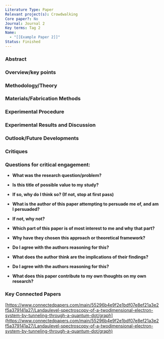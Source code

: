 ```yaml
---
Literature Type: Paper
Relevant project(s): Crowdwalking
Core paper?: No
Journal: Journal 2
Key terms: Tag 2
Name:
  - "[[Example Paper 2]]"
Status: Finished
---
```

### **Abstract**

  

### **Overview/key points**

  

### **Methodology/Theory**

  

### **Materials/Fabrication Methods**

  

### **Experimental Procedure**

  

### **Experimental Results and Discussion**

  

### **Outlook/Future Developments**

  

### **Critiques**

  

### **Questions for critical engagement:**

- **What was the research question/problem?**

  

- **Is this title of possible value to my study?**

- **If so, why do I think so? (If not, stop at first pass)**

  

- **What is the author of this paper attempting to persuade me of, and am I persuaded?**

- **If not, why not?**

  

- **Which part of this paper is of most interest to me and why that part?**

  

- **Why have they chosen this approach or theoretical framework?**

- **Do I agree with the authors reasoning for this?**

  

- **What does the author think are the implications of their findings?**

- **Do I agree with the authors reasoning for this?**

  

- **What does this paper contribute to my own thoughts on my own research?**

  

### **Key Connected Papers**

[https://www.connectedpapers.com/main/55296b4e9f2e1bdf07e8ef21a3e2f5a379141a27/Landaulevel-spectroscopy-of-a-twodimensional-electron-system-by-tunneling-through-a-quantum-dot/graph](https://www.connectedpapers.com/main/55296b4e9f2e1bdf07e8ef21a3e2f5a379141a27/Landaulevel-spectroscopy-of-a-twodimensional-electron-system-by-tunneling-through-a-quantum-dot/graph)